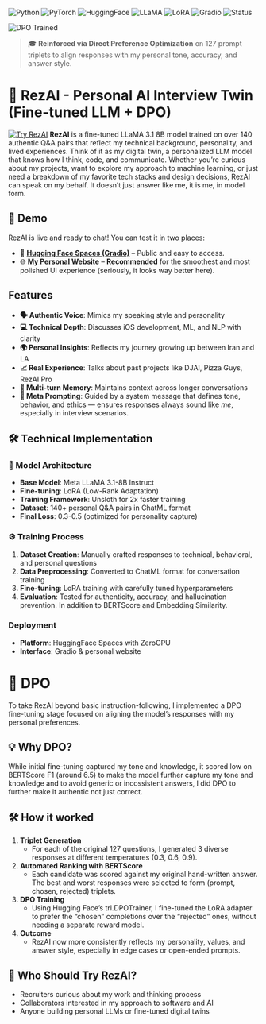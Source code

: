 ![Python](https://img.shields.io/badge/python-v3.8+-blue.svg)
![PyTorch](https://img.shields.io/badge/PyTorch-%23EE4C2C.svg?style=flat&logo=PyTorch&logoColor=white)
![HuggingFace](https://img.shields.io/badge/🤗%20Hugging%20Face-Spaces-yellow)
![LLaMA](https://img.shields.io/badge/LLaMA-3.1--8B-green)
![LoRA](https://img.shields.io/badge/Fine--tuning-LoRA-purple)
![Gradio](https://img.shields.io/badge/Interface-Gradio-ff7c00)
![Status](https://img.shields.io/badge/Status-Live-brightgreen)

![DPO Trained](https://img.shields.io/badge/DPO-Fine--Tuned-4B1D95?style=flat-square&logo=OpenAI&logoColor=white)
> 🎓 **Reinforced via Direct Preference Optimization** on 127 prompt triplets to align responses with my personal tone, accuracy, and answer style.

# 🚀 RezAI - Personal AI Interview Twin (Fine-tuned LLM + DPO)
[![Try RezAI](https://img.shields.io/badge/Try%20RezAI-Live%20Demo-blue?style=for-the-badge)](https://rezaenayati.co/)
**RezAI** is a fine-tuned LLaMA 3.1 8B model trained on over 140 authentic Q&A pairs that reflect my technical background, personality, and lived experiences. Think of it as my digital twin, a personalized LLM model that knows how I think, code, and communicate.
Whether you’re curious about my projects, want to explore my approach to machine learning, or just need a breakdown of my favorite tech stacks and design decisions, RezAI can speak on my behalf. It doesn’t just answer like me, it is me, in model form.

## 🎯 Demo
RezAI is live and ready to chat! You can test it in two places:

- 🤖 [**Hugging Face Spaces (Gradio)**](https://huggingface.co/spaces/rezaenayati/RezAi) – Public and easy to access.
- 🌐 [**My Personal Website**](https://rezaenayati.co/) – **Recommended** for the smoothest and most polished UI experience (seriously, it looks way better here).
  
## Features
- **🗣️ Authentic Voice**: Mimics my speaking style and personality
- **💻 Technical Depth**: Discusses iOS development, ML, and NLP with clarity
- **🌍 Personal Insights**: Reflects my journey growing up between Iran and LA
- **📈 Real Experience**: Talks about past projects like DJAI, Pizza Guys, RezAI Pro
- **🧠 Multi-turn Memory**: Maintains context across longer conversations
- **🧾 Meta Prompting**: Guided by a system message that defines tone, behavior, and ethics — ensures responses always sound like *me*, especially in interview scenarios.

## 🛠️ Technical Implementation

### 🧠 Model Architecture
- **Base Model**: Meta LLaMA 3.1-8B Instruct
- **Fine-tuning**: LoRA (Low-Rank Adaptation) 
- **Training Framework**: Unsloth for 2x faster training
- **Dataset**: 140+ personal Q&A pairs in ChatML format
- **Final Loss**: 0.3-0.5 (optimized for personality capture)

### ⚙️ Training Process
1. **Dataset Creation**: Manually crafted responses to technical, behavioral, and personal questions
2. **Data Preprocessing**: Converted to ChatML format for conversation training
3. **Fine-tuning**: LoRA training with carefully tuned hyperparameters
4. **Evaluation**: Tested for authenticity, accuracy, and hallucination prevention. In addition to BERTScore and Embedding Similarity.

### Deployment
- **Platform**: HuggingFace Spaces with ZeroGPU
- **Interface**: Gradio & personal website

# 🔁 DPO 
To take RezAI beyond basic instruction-following, I implemented a DPO fine-tuning stage focused on aligning the model’s responses with my personal preferences.

## 💡 Why DPO?
While initial fine-tuning captured my tone and knowledge, it scored low on BERTScore F1 (around 6.5) to make the model further capture my tone and knowledge and to avoid generic or incossistent answers, I did DPO to further make it authentic not just correct. 

## 🛠️ How it worked
1. **Triplet Generation**
    * For each of the original 127 questions, I generated 3 diverse responses at different temperatures (0.3, 0.6, 0.9).
2. **Automated Ranking with BERTScore**
    * Each candidate was scored against my original hand-written answer. The best and worst responses were selected to form (prompt, chosen, rejected) triplets.
3. **DPO Training**
    * Using Hugging Face’s trl.DPOTrainer, I fine-tuned the LoRA adapter to prefer the “chosen” completions over the “rejected” ones, without needing a separate reward model.
4. **Outcome**
    * RezAI now more consistently reflects my personality, values, and answer style, especially in edge cases or open-ended prompts.

## 👤 Who Should Try RezAI?
- Recruiters curious about my work and thinking process
- Collaborators interested in my approach to software and AI
- Anyone building personal LLMs or fine-tuned digital twins


